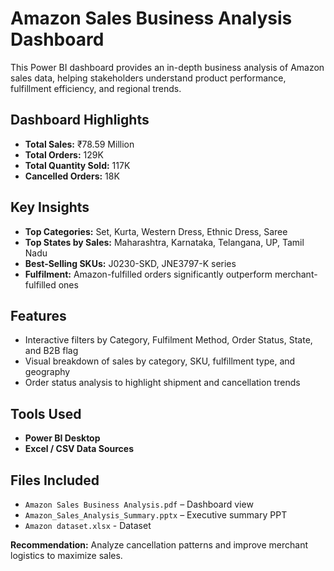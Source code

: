 # Amazon Sales Business Analysis Dashboard

This Power BI dashboard provides an in-depth business analysis of Amazon sales data, helping stakeholders understand product performance, fulfillment efficiency, and regional trends.

## Dashboard Highlights

- **Total Sales:** ₹78.59 Million  
- **Total Orders:** 129K  
- **Total Quantity Sold:** 117K  
- **Cancelled Orders:** 18K  

## Key Insights

- **Top Categories:** Set, Kurta, Western Dress, Ethnic Dress, Saree  
- **Top States by Sales:** Maharashtra, Karnataka, Telangana, UP, Tamil Nadu  
- **Best-Selling SKUs:** J0230-SKD, JNE3797-K series  
- **Fulfilment:** Amazon-fulfilled orders significantly outperform merchant-fulfilled ones

## Features

- Interactive filters by Category, Fulfilment Method, Order Status, State, and B2B flag  
- Visual breakdown of sales by category, SKU, fulfillment type, and geography  
- Order status analysis to highlight shipment and cancellation trends

## Tools Used

- **Power BI Desktop**  
- **Excel / CSV Data Sources**

## Files Included

- `Amazon Sales Business Analysis.pdf` – Dashboard view  
- `Amazon_Sales_Analysis_Summary.pptx` – Executive summary PPT
- `Amazon dataset.xlsx` - Dataset
  
**Recommendation:** Analyze cancellation patterns and improve merchant logistics to maximize sales.


